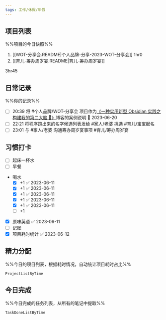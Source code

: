 ```yaml
---
tags: 工作/休假/年假
---
```


## 项目列表
%%项目的今日快照%%
1. [[WOT-分享会.README|个人品牌-分享-2023-WOT-分享会]] 1hr0
2. [[育儿-筹办周岁宴.README|育儿-筹办周岁宴]]

3hr45

## 日常记录
%%你的记录%%
- [ ] 20:39 将 #个人品牌/WOT-分享会 项目作为[《一种实用新型 Obsidian 实践之构建我的第二大脑 🧠》](https://quanru.github.io/2023/06/18/%E4%B8%80%E7%A7%8D%E5%AE%9E%E7%94%A8%E6%96%B0%E5%9E%8B%20Obsidian%20%E5%AE%9E%E8%B7%B5%E4%B9%8B%E6%9E%84%E5%BB%BA%E6%88%91%E7%9A%84%E7%AC%AC%E4%BA%8C%E5%A4%A7%E8%84%91%20%F0%9F%A7%A0/)博客的案例说明 📅 2023-06-20
- [ ] 22:21 将程序跑出来的名字候选列表发给 #家人/老婆 挑选 #育儿/宝宝起名 
- [ ] 23:01 与 #家人/老婆 沟通筹办周岁宴事项 #育儿/筹办周岁宴 

## 习惯打卡
- [ ] 起床一杯水
- [ ] 早餐
- 喝水
	- [x] +1 ✅ 2023-06-11
	- [x] +1 ✅ 2023-06-11
	- [x] +1 ✅ 2023-06-11
	- [x] +1 ✅ 2023-06-11
	- [x] +1 ✅ 2023-06-11
	- [ ] +1
- [x] 原味英语 ✅ 2023-06-11
- [ ] 记账 
- [x] 项目耗时统计 ✅ 2023-06-12

## 精力分配
%%今日的项目列表，根据耗时情况，自动统计项目耗时占比%%
```PeriodicPARA
ProjectListByTime
```

## 今日完成
%%今日完成的任务列表，从所有的笔记中提取%%
```PeriodicPARA
TaskDoneListByTime
```
